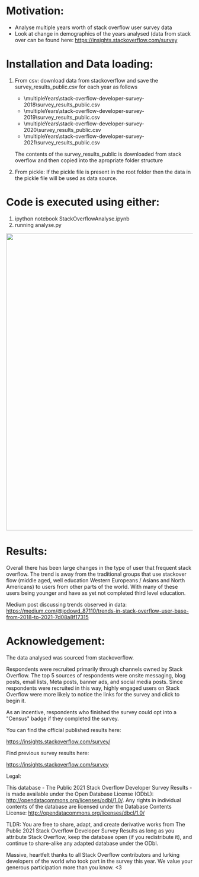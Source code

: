 # Motivation:
- Analyse multiple years worth of stack overflow user survey data
- Look at change in demographics of the years analysed
(data from stack over can be found here: https://insights.stackoverflow.com/survey


# Installation and Data loading:
1) From csv:
   download data from stackoverflow and save the survey_results_public.csv for each year as follows
   - \multipleYears\stack-overflow-developer-survey-2018\survey_results_public.csv
   - \multipleYears\stack-overflow-developer-survey-2019\survey_results_public.csv
   - \multipleYears\stack-overflow-developer-survey-2020\survey_results_public.csv
   - \multipleYears\stack-overflow-developer-survey-2021\survey_results_public.csv

    The contents of the survey_results_public is downloaded from stack overflow
    and then copied into the apropriate folder structure
2) From pickle:
    If the pickle file is present in the root folder then the data in the pickle
     file will be used as data source.


# Code is executed using either:
1) ipython notebook
    StackOverflowAnalyse.ipynb
2) running
    analyse.py
<img src="https://miro.medium.com/max/1209/1*KGixCUcZ-L15Q0Bwd1XiJA.png" width="800px" height="auto">

# Results:
Overall there has been large changes in the type of user that frequent stack overflow. The trend is away from the traditional groups that use stackover flow (middle aged, well education Western Europeans / Asians and North Americans) to users from other parts of the world. With many of these users being younger and have as yet not completed third level education.

Medium post discussing trends observed in data:
https://medium.com/@jodowd_87110/trends-in-stack-overflow-user-base-from-2018-to-2021-7d08a8f17315

# Acknowledgement:
The data analysed was sourced from stackoverflow. 

Respondents were recruited primarily through channels owned by Stack Overflow. The top 5 sources of respondents were onsite messaging, blog posts, email lists, Meta posts, banner ads, and social media posts. Since respondents were recruited in this way, highly engaged users on Stack Overflow were more likely to notice the links for the survey and click to begin it.

As an incentive, respondents who finished the survey could opt into a "Census" badge if they completed the survey.

You can find the official published results here:

https://insights.stackoverflow.com/survey/

Find previous survey results here:

https://insights.stackoverflow.com/survey

Legal:

This database - The Public 2021 Stack Overflow Developer Survey Results - is made available under the Open Database License (ODbL): http://opendatacommons.org/licenses/odbl/1.0/. Any rights in individual contents of the database are licensed under the Database Contents License: http://opendatacommons.org/licenses/dbcl/1.0/

TLDR: You are free to share, adapt, and create derivative works from The Public 2021 Stack Overflow Developer Survey Results as long as you attribute Stack Overflow, keep the database open (if you redistribute it), and continue to share-alike any adapted database under the ODbl.

Massive, heartfelt thanks to all Stack Overflow contributors and lurking developers of the world who took part in the survey this year. We value your generous participation more than you know. <3
